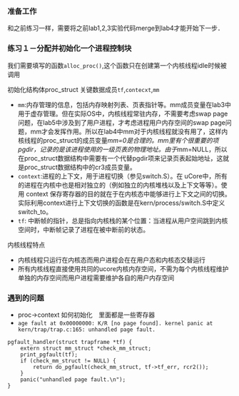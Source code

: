 ### 准备工作
和之前练习一样，需要将之前lab1,2,3实验代码merge到lab4才能开始下一步．

### 练习１－分配并初始化一个进程控制块
我们需要填写的函数`alloc_proc()`,这个函数只在创建第一个内核线程idle时候被调用

初始化结构体proc_struct 关键数据成员`tf`,`contecxt`,`mm`
- `mm`:内存管理的信息，包括内存映射列表、页表指针等。mm成员变量在lab3中用于虚存管理。但在实际OS中，内核线程常驻内存，不需要考虑swap page问题，在lab5中涉及到了用户进程，才考虑进程用户内存空间的swap page问题，mm才会发挥作用。所以在lab4中mm对于内核线程就没有用了，这样内核线程的proc_struct的成员变量*mm=0是合理的。mm里有个很重要的项pgdir，记录的是该进程使用的一级页表的物理地址。由于*mm=NULL，所以在proc_struct数据结构中需要有一个代替pgdir项来记录页表起始地址，这就是proc_struct数据结构中的cr3成员变量。
- `context`:进程的上下文，用于进程切换（参见switch.S）。在 uCore中，所有的进程在内核中也是相对独立的（例如独立的内核堆栈以及上下文等等）。使用 context 保存寄存器的目的就在于在内核态中能够进行上下文之间的切换。实际利用context进行上下文切换的函数是在kern/process/switch.S中定义switch_to。
- `tf`: 中断帧的指针，总是指向内核栈的某个位置：当进程从用户空间跳到内核空间时，中断帧记录了进程在被中断前的状态。



内核线程特点
* 内核线程只运行在内核态而用户进程会在在用户态和内核态交替运行
* 所有内核线程直接使用共同的ucore内核内存空间，不需为每个内核线程维护单独的内存空间而用户进程需要维护各自的用户内存空间


### 遇到的问题
- proc->context 如何初始化　里面都是一些寄存器
- `age fault at 0x00000000: K/R [no page found].
kernel panic at kern/trap/trap.c:165:
    unhandled page fault.`
```
pgfault_handler(struct trapframe *tf) {
    extern struct mm_struct *check_mm_struct;
    print_pgfault(tf);
    if (check_mm_struct != NULL) {
        return do_pgfault(check_mm_struct, tf->tf_err, rcr2());
    }
    panic("unhandled page fault.\n");
}
```

